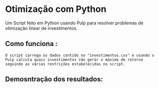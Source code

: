 ﻿# Otimização com Python

Um Script feito em Python usando Pulp para resolver problemas de otimização linear de investimentos.


## Como funciona :

    O script carrega os dados contido no "investimentos.csv" e usando o Pulp calcula quais investimentos vão gerar o máximo de retorno seguindo as várias restrições estabelecidas no script.

## Demosntração dos resultados:


